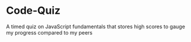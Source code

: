 # Code-Quiz
A timed quiz on JavaScript fundamentals that stores high scores to gauge my progress compared to my peers
